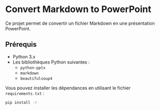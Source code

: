 # Convert Markdown to PowerPoint

Ce projet permet de convertir un fichier Markdown en une présentation PowerPoint.

## Prérequis

- Python 3.x
- Les bibliothèques Python suivantes :
  - `python-pptx`
  - `markdown`
  - `beautifulsoup4`

Vous pouvez installer les dépendances en utilisant le fichier `requirements.txt` :

```sh
pip install -r 